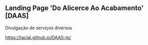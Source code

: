 ## Landing Page 'Do Alicerce Ao Acabamento' [DAAS]
Divulgação de serviços diversos


https://tacial.github.io/DAAS-lp/
